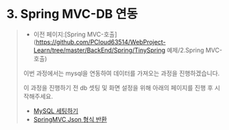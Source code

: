 # 3. Spring MVC-DB 연동

> - 이전 페이지:[Spring MVC-호출](https://github.com/PCloud63514/WebProject-Learn/tree/master/BackEnd/Spring/TinySpring 예제/2.Spring MVC-호출)
>
> 이번 과정에서는 mysql을 연동하여 데이터를 가져오는 과정을 진행하겠습니다.
>
> 이 과정을 진행하기 전 db 셋팅 및 화면 설정을 위해 아래의 페이지를 진행 후 시작해주세요.
>
> - [MySQL 세팅하기](https://github.com/PCloud63514/WebProject-Learn/blob/master/BackEnd/DB/MySQL%20%EC%8B%9C%EC%9E%91%ED%95%98%EA%B8%B0.mdhttps://github.com/PCloud63514/WebProject-Learn/blob/master/BackEnd/DB/MySQL%20%EC%8B%9C%EC%9E%91%ED%95%98%EA%B8%B0.md)
> - [SpringMVC Json 형식 반환](https://github.com/PCloud63514/WebProject-Learn/blob/master/BackEnd/Spring/TinySpring%20%EC%98%88%EC%A0%9C/%EC%A7%84%ED%96%89%ED%95%98%EB%8B%A4%EB%B3%B4%EB%A9%B4%20%EC%83%9D%EA%B8%B0%EB%8A%94%20%EC%98%A4%EB%A5%98.md)



